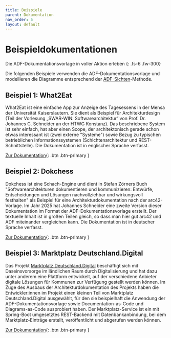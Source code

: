 ```yaml
---
title: Beispiele
parent: Dokumentation
nav_order: 5
layout: default
---
```


# Beispieldokumentationen

Die ADF-Dokumentationsvorlage in voller Aktion erleben
{: .fs-6 .fw-300}

Die folgenden Beispiele verwenden die ADF-Dokumentationsvorlage und modellieren die Diagramme entsprechend der [ADF-Sichten](../views/)-Methode.

## Beispiel 1: What2Eat

What2Eat ist eine einfache App zur Anzeige des Tagesessens in der Mensa der Universität Kaiserslautern. Sie dient als Beispiel für Architekturdesign (Teil der Vorlesung „SWAR-WIN: Softwarearchitektur“ von Prof. Dr. Johannes C. Schneider an der HTWG Konstanz). Das beschriebene System ist sehr einfach, hat aber einen Scope, der architektonisch gerade schon etwas interessant ist (zwei externe "Systeme") sowie Bezug zu typischen betrieblichen Informationssystemen (Schichtenarchitektur und REST-Schnittstelle). Die Dokumentation ist in englischer Sprache verfasst.

[Zur Dokumentation](https://github.com/neshanjo/what2eat/blob/with-cache/doc/architecture-documentation.md){: .btn .btn-primary }

## Beispiel 2: Dokchess

Dokchess ist eine Schach-Engine und dient in Stefan Zörners Buch "Softwarearchitekturen dokumentieren und kommunizieren: Entwürfe, Entscheidungen und Lösungen nachvollziehbar und wirkungsvoll festhalten" als Beispiel für eine Architekturdokumentation nach der arc42-Vorlage. Im Jahr 2025 hat Johannes Schneider eine zweite Version dieser Dokumentation im Format der ADF-Dokumentationsvorlage erstellt. Der textuelle Inhalt ist in großen Teilen gleich, so dass man hier gut arc42 und ADF miteinander vergleichen kann. Die Dokumentation ist in deutscher Sprache verfasst.

[Zur Dokumentation](https://github.com/neshanjo/DokChess-ADF/blob/main/dokchess-adf/dokChess-adf.md){: .btn .btn-primary }

## Beispiel 3: Marktplatz Deutschland.Digital

Das Projekt [Marktplatz Deutschland.Digital](https://www.deutschlanddigital.org/) beschäftigt sich mit Daseinsvorsorge im ländlichen Raum durch Digitalisierung und hat dazu unter anderem eine Plattform entwickelt, auf der verschiedene Anbieter digitale Lösungen für Kommunen zur Verfügung gestellt werden können. Im Zuge des Ausbaus der Architekturdokumentation des Projekts haben die Entwickler:innen im Projekt einen kleinen Teil von Marktplatz Deutschland.Digital ausgewählt, für den sie beispielhaft die Anwendung der ADF-Dokumentationsvorlage sowie Documentation-as-Code und Diagrams-as-Code ausprobiert haben. Der Marktplatz-Service ist ein mit Spring-Boot umgesetztes REST-Backend mit Datenbankanbindung, bei dem Marktplatz-Einträge erstellt, veröffentlicht und abgerufen werden können.

[Zur Dokumentation](https://gitlab.opencode.de/smarte.land.regionen/plattform/service/marketplace-service/-/blob/main/docs/generated/inhalt.md){: .btn .btn-primary }
